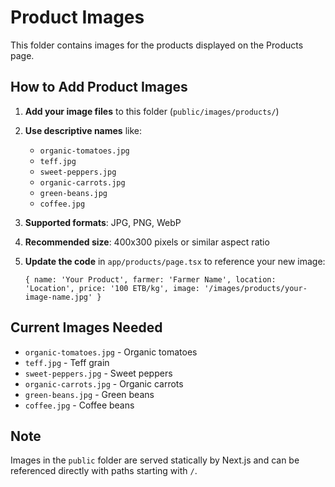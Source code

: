 # Product Images

This folder contains images for the products displayed on the Products page.

## How to Add Product Images

1. **Add your image files** to this folder (`public/images/products/`)
2. **Use descriptive names** like:
   - `organic-tomatoes.jpg`
   - `teff.jpg`
   - `sweet-peppers.jpg`
   - `organic-carrots.jpg`
   - `green-beans.jpg`
   - `coffee.jpg`

3. **Supported formats**: JPG, PNG, WebP

4. **Recommended size**: 400x300 pixels or similar aspect ratio

5. **Update the code** in `app/products/page.tsx` to reference your new image:
   ```tsx
   { name: 'Your Product', farmer: 'Farmer Name', location: 'Location', price: '100 ETB/kg', image: '/images/products/your-image-name.jpg' }
   ```

## Current Images Needed

- `organic-tomatoes.jpg` - Organic tomatoes
- `teff.jpg` - Teff grain
- `sweet-peppers.jpg` - Sweet peppers
- `organic-carrots.jpg` - Organic carrots
- `green-beans.jpg` - Green beans
- `coffee.jpg` - Coffee beans

## Note

Images in the `public` folder are served statically by Next.js and can be referenced directly with paths starting with `/`. 